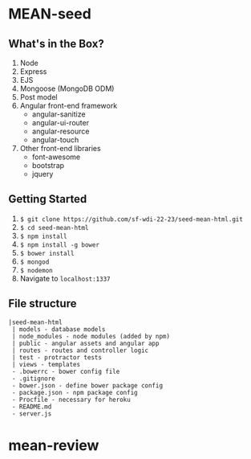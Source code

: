 # MEAN-seed

## What's in the Box?

1. Node
1. Express
4. EJS
3. Mongoose (MongoDB ODM)
5. Post model
2. Angular front-end framework
	* angular-sanitize  
	* angular-ui-router   
	* angular-resource   
	* angular-touch   
1. Other front-end libraries
	* font-awesome  
	* bootstrap         
	* jquery

## Getting Started

1. ```$ git clone https://github.com/sf-wdi-22-23/seed-mean-html.git```
2. ```$ cd seed-mean-html```   
3. ```$ npm install```   
2. ```$ npm install -g bower```   
3. ```$ bower install```   
1. ```$ mongod```   
4. ```$ nodemon```   
5. Navigate to `localhost:1337`


## File structure

```
|seed-mean-html
 | models - database models
 | node_modules - node modules (added by npm)
 | public - angular assets and angular app
 | routes - routes and controller logic
 | test - protractor tests
 | views - templates
 - .bowerrc - bower config file
 - .gitignore
 - bower.json - define bower package config
 - package.json - npm package config
 - Procfile - necessary for heroku
 - README.md
 - server.js 

```
# mean-review
